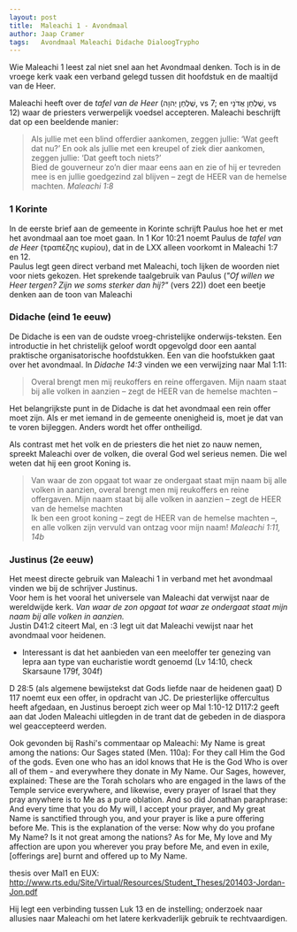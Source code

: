 ```yaml
---
layout: post
title:  Maleachi 1 - Avondmaal
author: Jaap Cramer
tags:   Avondmaal Maleachi Didache DialoogTrypho
---
```

Wie Maleachi 1 leest zal niet snel aan het Avondmaal denken. Toch is in de vroege kerk vaak een verband gelegd tussen dit hoofdstuk en de maaltijd van de Heer.  

Maleachi heeft over de *tafel van de Heer* (שֻׁלְחַן יְהוָה, vs 7; en שֻׁלְחַן אֲדֹנָי, vs 12) waar de priesters verwerpelijk voedsel accepteren.
Maleachi beschrijft dat op een beeldende manier:

> Als jullie met een blind offerdier aankomen, zeggen jullie: ‘Wat geeft dat nu?’ En ook als jullie met een kreupel of ziek dier aankomen, zeggen jullie: ‘Dat geeft toch niets?’  
> Bied de gouverneur zo’n dier maar eens aan en zie of hij er tevreden mee is en jullie goedgezind zal blijven – zegt de HEER van de hemelse machten.
> <cite>Maleachi 1:8</cite>


### 1 Korinte
In de eerste brief aan de gemeente in Korinte schrijft Paulus hoe het er met het avondmaal aan toe moet gaan. In 1 Kor 10:21 noemt Paulus de *tafel van de Heer* (τραπέζης κυρίου), dat in de LXX alleen voorkomt in Maleachi 1:7 en 12.  
Paulus legt geen direct verband met Maleachi, toch lijken de woorden niet voor niets gekozen.
Het sprekende taalgebruik van Paulus (*"Of willen we Heer tergen? Zijn we soms sterker dan hij?"* (vers 22)) doet een beetje denken aan de toon van Maleachi

### Didache (eind 1e eeuw)
De Didache is een van de oudste vroeg-christelijke onderwijs-teksten. Een introductie in het christelijk geloof wordt opgevolgd door een aantal praktische organisatorische hoofdstukken. Een van die hoofstukken gaat over het avondmaal. In _Didache 14:3_ vinden we een verwijzing naar Mal 1:11:

> Overal brengt men mij reukoffers en reine offergaven. Mijn naam staat bij alle volken in aanzien – zegt de HEER van de hemelse machten –

Het belangrijkste punt in de Didache is dat het avondmaal een rein offer moet zijn. Als er met iemand in de gemeente onenigheid is, moet je dat van te voren bijleggen. Anders wordt het offer ontheiligd.

Als contrast met het volk en de priesters die het niet zo nauw nemen, spreekt Maleachi over de volken, die overal God wel serieus nemen. Die wel weten dat hij een groot Koning is.

> Van waar de zon opgaat tot waar ze ondergaat staat mijn naam bij alle volken in aanzien, overal brengt men mij reukoffers en reine offergaven. Mijn naam staat bij alle volken in aanzien – zegt de HEER van de hemelse machten  
> Ik ben een groot koning – zegt de HEER van de hemelse machten –, en alle volken zijn vervuld van ontzag voor mijn naam!
> <cite>Maleachi 1:11, 14b</cite>

### Justinus (2e eeuw)
Het meest directe gebruik van Maleachi 1 in verband met het avondmaal vinden we bij de schrijver Justinus.  
Voor hem is het vooral het universele van Maleachi dat verwijst naar de wereldwijde kerk. *Van waar de zon opgaat tot waar ze ondergaat staat mijn naam bij alle volken in aanzien.*  
Justin D41:2 citeert Mal, en :3 legt uit dat Maleachi vewijst naar het avondmaal voor heidenen.
 - Interessant is dat het aanbieden van een meeloffer ter genezing van lepra aan type van eucharistie wordt genoemd (Lv 14:10, check Skarsaune 179f, 304f)

 D 28:5 (als algemene bewijstekst dat Gods liefde naar de heidenen gaat)
 D 117 noemt eux een offer, in opdracht van JC. De priesterlijke offercultus heeft afgedaan, en Justinus beroept zich weer op Mal 1:10-12
 D117:2 geeft aan dat Joden Maleachi uitlegden in de trant dat de gebeden in de diaspora wel geaccepteerd werden.

 Ook gevonden bij Rashi's commentaar op Maleachi:
 My Name is great among the nations: Our Sages stated (Men. 110a): For they call Him the God of the gods. Even one who has an idol knows that He is the God Who is over all of them - and everywhere they donate in My Name. Our Sages, however, explained: These are the Torah scholars who are engaged in the laws of the Temple service everywhere, and likewise, every prayer of Israel that they pray anywhere is to Me as a pure oblation. And so did Jonathan paraphrase: And every time that you do My will, I accept your prayer, and My great Name is sanctified through you, and your prayer is like a pure offering before Me. This is the explanation of the verse: Now why do you profane My Name? Is it not great among the nations? As for Me, My love and My affection are upon you wherever you pray before Me, and even in exile, [offerings are] burnt and offered up to My Name.

 thesis over Mal1 en EUX: http://www.rts.edu/Site/Virtual/Resources/Student_Theses/201403-Jordan-Jon.pdf

Hij legt een verbinding tussen Luk 13 en de instelling; onderzoek naar allusies naar Maleachi om het latere kerkvaderlijk gebruik te rechtvaardigen.